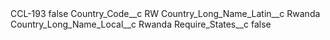 <?xml version="1.0" encoding="UTF-8"?>
<CustomMetadata xmlns="http://soap.sforce.com/2006/04/metadata" xmlns:xsi="http://www.w3.org/2001/XMLSchema-instance" xmlns:xsd="http://www.w3.org/2001/XMLSchema">
    <label>CCL-193</label>
    <protected>false</protected>
    <values>
        <field>Country_Code__c</field>
        <value xsi:type="xsd:string">RW</value>
    </values>
    <values>
        <field>Country_Long_Name_Latin__c</field>
        <value xsi:type="xsd:string">Rwanda</value>
    </values>
    <values>
        <field>Country_Long_Name_Local__c</field>
        <value xsi:type="xsd:string">Rwanda</value>
    </values>
    <values>
        <field>Require_States__c</field>
        <value xsi:type="xsd:boolean">false</value>
    </values>
</CustomMetadata>
